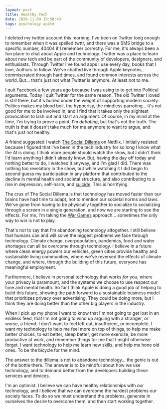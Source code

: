 ```yaml
---
layout: post
title: Healthy Tech
date: 2020-11-09 19:50:43
tags: psychology apple
---
```


I deleted my twitter account this morning. I've been on Twitter long enough to remember when it was spelled twttr, and there was a SMS bridge to a specific number, 40404 if I remember correctly. For me, it's always been a fun place to chat about Apple and technology. Twitter was a place to learn about new tech and be part of the community of developers, designers, and enthusiasts. Through Twitter I've found apps I use every day, books that I love, Authors to follow. We've chatted live through Apple keynotes, commiserated through hard times, and found common interests across the world. But… that's just not what Twitter is anymore. At least not to me. 

I quit Facebook a few years ago because I was using to to get into Political arguments. Today I quit Twitter for the same reason. The old Twitter I loved is still there, but it's buried under the weight of supporting modern society. Politics makes my blood boil, the hypocrisy, the mindless parroting… it's not good for me to be involved in, and I find that it takes only the slightest provocation to lash out and start an argument. Of course, in my mind at the time, I'm trying to prove a point, I'm *debating*, but that's not the truth. The truth is that it doesn't take much for me anymore to want to argue, and that's just not healthy. 

A friend suggested I watch [The Social Dillema](https://www.thesocialdilemma.com) on Netflix. I initially resisted because I figured that I've been in the tech industry for so long I know what the AI is doing. I think more people should watch the show, but I didn't think I'd learn anything I didn't already know. But, having the day off today and nothing better to do, I watched it anyway, and I'm glad I did. There was nothing too revelatory in the show, but while watching it I did begin to second guess my participation in any platform that contributed to the decline in mental health and societal structure, and also contributing to a rise in depression, self-harm, and [suicide](https://www.cdc.gov/nchs/products/databriefs/db362.htm). This is horrifying.

The crux of The Social Dillema is that technology has moved faster than our brains have had time to adapt, not to mention our societal norms and laws. We've gone from having to be physically together to socialize to socializing through a screen in a single generation, and now we are starting to see the effects. For me, I'm taking the [War Games](https://en.wikipedia.org/wiki/WarGames) approach… sometimes the only way to win is not to play. 

That's not to say that I'm abandoning technology altogether. I still believe that humans can and will solve the biggest problems we face through technology. Climate change, overpopulation, pandemics, food and water shortages can all be overcome through technology. I believe in a future where clean energy powers our vehicles, green cities provide healthy and sustainable living communities, where we've reversed the effects of climate change, and where, through the building of this future, everyone has meaningful employment. 

Furthermore, I believe in personal technology that works *for* you, where your privacy is paramount, and the systems we choose to use respect our time and mental health. So far I think Apple is doing a good job of helping to build this future, showing the path forward to a sustainable business model that prioritizes privacy over advertising. They could be doing more, but I think they are doing better than the other big players in the industry. 

When I pick up my phone I want to know that I'm not going to get lost in an endless feed, that I'm not going to wind up arguing with a stranger, or worse, a friend. I don't want to feel left out, insufficient, or incomplete. I want my technology to help me feel more on top of things, to help me make better choices, to eat better, sleep better, get more exersize, be more productive at work, and remember things for me that I might otherwise forget. I want technology to help me learn new skills, and help me hone old ones. To be the bicycle for the mind. 

The answer to the dillema is not to abandone technology… the genie is out of the bottle there. The answer is to be mindful about how we use technology, and to demand better from the developers building these services and devices. 

I'm an optimist. I believe we can have healthy relationships with our technology, and I believe that we can overcome the hardest problems our society faces. To do so we must understand the problems, generate in ourselves the desire to overcome them, and then start working together. 
